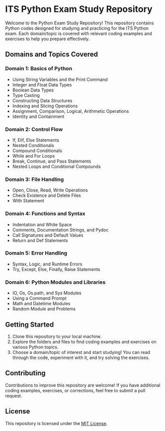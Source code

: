 # ITS Python Exam Study Repository

Welcome to the Python Exam Study Repository! This repository contains Python codes designed for studying and practicing for the ITS Python exam. Each domain/topic is covered with relevant coding examples and exercises to help you prepare effectively.

## Domains and Topics Covered
### Domain 1: Basics of Python
- Using String Variables and the Print Command
- Integer and Float Data Types
- Boolean Data Types
- Type Casting
- Constructing Data Structures
- Indexing and Slicing Operations
- Assignment, Comparison, Logical, Arithmetic Operations
- Identity and Containment

### Domain 2: Control Flow
- If, Elif, Else Statements
- Nested Conditionals
- Compound Conditionals
- While and For Loops
- Break, Continue, and Pass Statements
- Nested Loops and Conditional Compounds

### Domain 3: File Handling
- Open, Close, Read, Write Operations
- Check Existence and Delete Files
- With Statement

### Domain 4: Functions and Syntax
- Indentation and White Space
- Comments, Documentation Strings, and Pydoc
- Call Signatures and Default Values
- Return and Def Statements

### Domain 5: Error Handling
- Syntax, Logic, and Runtime Errors
- Try, Except, Else, Finally, Raise Statements

### Domain 6: Python Modules and Libraries
- IO, Os, Os.path, and Sys Modules
- Using a Command Prompt
- Math and Datetime Modules
- Random Module and Problems

## Getting Started
1. Clone this repository to your local machine.
2. Explore the folders and files to find coding examples and exercises on various Python topics.
3. Choose a domain/topic of interest and start studying! You can read through the code, experiment with it, and try solving the exercises.

## Contributing
Contributions to improve this repository are welcome! If you have additional coding examples, exercises, or corrections, feel free to submit a pull request.

## License
This repository is licensed under the [MIT License](LICENSE).
